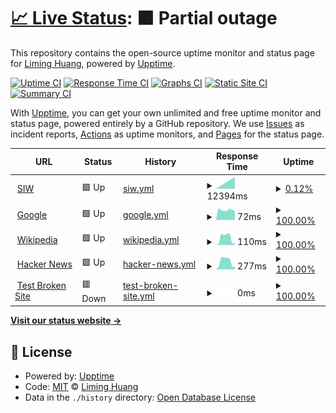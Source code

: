 # [📈 Live Status](https://liminghuang.github.io/upptime): <!--live status--> **🟧 Partial outage**

This repository contains the open-source uptime monitor and status page for [Liming Huang](https://liminghuang.github.io/upptime), powered by [Upptime](https://github.com/upptime/upptime).

[![Uptime CI](https://github.com/liminghuang/upptime/workflows/Uptime%20CI/badge.svg)](https://github.com/liminghuang/upptime/actions?query=workflow%3A%22Uptime+CI%22)
[![Response Time CI](https://github.com/liminghuang/upptime/workflows/Response%20Time%20CI/badge.svg)](https://github.com/liminghuang/upptime/actions?query=workflow%3A%22Response+Time+CI%22)
[![Graphs CI](https://github.com/liminghuang/upptime/workflows/Graphs%20CI/badge.svg)](https://github.com/liminghuang/upptime/actions?query=workflow%3A%22Graphs+CI%22)
[![Static Site CI](https://github.com/liminghuang/upptime/workflows/Static%20Site%20CI/badge.svg)](https://github.com/liminghuang/upptime/actions?query=workflow%3A%22Static+Site+CI%22)
[![Summary CI](https://github.com/liminghuang/upptime/workflows/Summary%20CI/badge.svg)](https://github.com/liminghuang/upptime/actions?query=workflow%3A%22Summary+CI%22)

With [Upptime](https://upptime.js.org), you can get your own unlimited and free uptime monitor and status page, powered entirely by a GitHub repository. We use [Issues](https://github.com/liminghuang/upptime/issues) as incident reports, [Actions](https://github.com/liminghuang/upptime/actions) as uptime monitors, and [Pages](https://liminghuang.github.io/upptime) for the status page.

<!--start: status pages-->
<!-- This summary is generated by Upptime (https://github.com/upptime/upptime) -->
<!-- Do not edit this manually, your changes will be overwritten -->
<!-- prettier-ignore -->
| URL | Status | History | Response Time | Uptime |
| --- | ------ | ------- | ------------- | ------ |
| <img alt="" src="https://icons.duckduckgo.com/ip3/oaione.tw.ico" height="13"> [SIW](http://oaione.tw/~siw) | 🟩 Up | [siw.yml](https://github.com/liminghuang/upptime/commits/HEAD/history/siw.yml) | <details><summary><img alt="Response time graph" src="./graphs/siw/response-time-week.png" height="20"> 12394ms</summary><br><a href="https://liminghuang.github.io/upptime/history/siw"><img alt="Response time 2557" src="https://img.shields.io/endpoint?url=https%3A%2F%2Fraw.githubusercontent.com%2Fliminghuang%2Fupptime%2FHEAD%2Fapi%2Fsiw%2Fresponse-time.json"></a><br><a href="https://liminghuang.github.io/upptime/history/siw"><img alt="24-hour response time 1422" src="https://img.shields.io/endpoint?url=https%3A%2F%2Fraw.githubusercontent.com%2Fliminghuang%2Fupptime%2FHEAD%2Fapi%2Fsiw%2Fresponse-time-day.json"></a><br><a href="https://liminghuang.github.io/upptime/history/siw"><img alt="7-day response time 12394" src="https://img.shields.io/endpoint?url=https%3A%2F%2Fraw.githubusercontent.com%2Fliminghuang%2Fupptime%2FHEAD%2Fapi%2Fsiw%2Fresponse-time-week.json"></a><br><a href="https://liminghuang.github.io/upptime/history/siw"><img alt="30-day response time 16991" src="https://img.shields.io/endpoint?url=https%3A%2F%2Fraw.githubusercontent.com%2Fliminghuang%2Fupptime%2FHEAD%2Fapi%2Fsiw%2Fresponse-time-month.json"></a><br><a href="https://liminghuang.github.io/upptime/history/siw"><img alt="1-year response time 3309" src="https://img.shields.io/endpoint?url=https%3A%2F%2Fraw.githubusercontent.com%2Fliminghuang%2Fupptime%2FHEAD%2Fapi%2Fsiw%2Fresponse-time-year.json"></a></details> | <details><summary><a href="https://liminghuang.github.io/upptime/history/siw">0.12%</a></summary><a href="https://liminghuang.github.io/upptime/history/siw"><img alt="All-time uptime 36.84%" src="https://img.shields.io/endpoint?url=https%3A%2F%2Fraw.githubusercontent.com%2Fliminghuang%2Fupptime%2FHEAD%2Fapi%2Fsiw%2Fuptime.json"></a><br><a href="https://liminghuang.github.io/upptime/history/siw"><img alt="24-hour uptime 0.00%" src="https://img.shields.io/endpoint?url=https%3A%2F%2Fraw.githubusercontent.com%2Fliminghuang%2Fupptime%2FHEAD%2Fapi%2Fsiw%2Fuptime-day.json"></a><br><a href="https://liminghuang.github.io/upptime/history/siw"><img alt="7-day uptime 0.12%" src="https://img.shields.io/endpoint?url=https%3A%2F%2Fraw.githubusercontent.com%2Fliminghuang%2Fupptime%2FHEAD%2Fapi%2Fsiw%2Fuptime-week.json"></a><br><a href="https://liminghuang.github.io/upptime/history/siw"><img alt="30-day uptime 0.00%" src="https://img.shields.io/endpoint?url=https%3A%2F%2Fraw.githubusercontent.com%2Fliminghuang%2Fupptime%2FHEAD%2Fapi%2Fsiw%2Fuptime-month.json"></a><br><a href="https://liminghuang.github.io/upptime/history/siw"><img alt="1-year uptime 0.00%" src="https://img.shields.io/endpoint?url=https%3A%2F%2Fraw.githubusercontent.com%2Fliminghuang%2Fupptime%2FHEAD%2Fapi%2Fsiw%2Fuptime-year.json"></a></details>
| <img alt="" src="https://icons.duckduckgo.com/ip3/www.google.com.ico" height="13"> [Google](https://www.google.com) | 🟩 Up | [google.yml](https://github.com/liminghuang/upptime/commits/HEAD/history/google.yml) | <details><summary><img alt="Response time graph" src="./graphs/google/response-time-week.png" height="20"> 72ms</summary><br><a href="https://liminghuang.github.io/upptime/history/google"><img alt="Response time 109" src="https://img.shields.io/endpoint?url=https%3A%2F%2Fraw.githubusercontent.com%2Fliminghuang%2Fupptime%2FHEAD%2Fapi%2Fgoogle%2Fresponse-time.json"></a><br><a href="https://liminghuang.github.io/upptime/history/google"><img alt="24-hour response time 68" src="https://img.shields.io/endpoint?url=https%3A%2F%2Fraw.githubusercontent.com%2Fliminghuang%2Fupptime%2FHEAD%2Fapi%2Fgoogle%2Fresponse-time-day.json"></a><br><a href="https://liminghuang.github.io/upptime/history/google"><img alt="7-day response time 72" src="https://img.shields.io/endpoint?url=https%3A%2F%2Fraw.githubusercontent.com%2Fliminghuang%2Fupptime%2FHEAD%2Fapi%2Fgoogle%2Fresponse-time-week.json"></a><br><a href="https://liminghuang.github.io/upptime/history/google"><img alt="30-day response time 87" src="https://img.shields.io/endpoint?url=https%3A%2F%2Fraw.githubusercontent.com%2Fliminghuang%2Fupptime%2FHEAD%2Fapi%2Fgoogle%2Fresponse-time-month.json"></a><br><a href="https://liminghuang.github.io/upptime/history/google"><img alt="1-year response time 110" src="https://img.shields.io/endpoint?url=https%3A%2F%2Fraw.githubusercontent.com%2Fliminghuang%2Fupptime%2FHEAD%2Fapi%2Fgoogle%2Fresponse-time-year.json"></a></details> | <details><summary><a href="https://liminghuang.github.io/upptime/history/google">100.00%</a></summary><a href="https://liminghuang.github.io/upptime/history/google"><img alt="All-time uptime 100.00%" src="https://img.shields.io/endpoint?url=https%3A%2F%2Fraw.githubusercontent.com%2Fliminghuang%2Fupptime%2FHEAD%2Fapi%2Fgoogle%2Fuptime.json"></a><br><a href="https://liminghuang.github.io/upptime/history/google"><img alt="24-hour uptime 100.00%" src="https://img.shields.io/endpoint?url=https%3A%2F%2Fraw.githubusercontent.com%2Fliminghuang%2Fupptime%2FHEAD%2Fapi%2Fgoogle%2Fuptime-day.json"></a><br><a href="https://liminghuang.github.io/upptime/history/google"><img alt="7-day uptime 100.00%" src="https://img.shields.io/endpoint?url=https%3A%2F%2Fraw.githubusercontent.com%2Fliminghuang%2Fupptime%2FHEAD%2Fapi%2Fgoogle%2Fuptime-week.json"></a><br><a href="https://liminghuang.github.io/upptime/history/google"><img alt="30-day uptime 100.00%" src="https://img.shields.io/endpoint?url=https%3A%2F%2Fraw.githubusercontent.com%2Fliminghuang%2Fupptime%2FHEAD%2Fapi%2Fgoogle%2Fuptime-month.json"></a><br><a href="https://liminghuang.github.io/upptime/history/google"><img alt="1-year uptime 99.99%" src="https://img.shields.io/endpoint?url=https%3A%2F%2Fraw.githubusercontent.com%2Fliminghuang%2Fupptime%2FHEAD%2Fapi%2Fgoogle%2Fuptime-year.json"></a></details>
| <img alt="" src="https://icons.duckduckgo.com/ip3/en.wikipedia.org.ico" height="13"> [Wikipedia](https://en.wikipedia.org) | 🟩 Up | [wikipedia.yml](https://github.com/liminghuang/upptime/commits/HEAD/history/wikipedia.yml) | <details><summary><img alt="Response time graph" src="./graphs/wikipedia/response-time-week.png" height="20"> 110ms</summary><br><a href="https://liminghuang.github.io/upptime/history/wikipedia"><img alt="Response time 205" src="https://img.shields.io/endpoint?url=https%3A%2F%2Fraw.githubusercontent.com%2Fliminghuang%2Fupptime%2FHEAD%2Fapi%2Fwikipedia%2Fresponse-time.json"></a><br><a href="https://liminghuang.github.io/upptime/history/wikipedia"><img alt="24-hour response time 32" src="https://img.shields.io/endpoint?url=https%3A%2F%2Fraw.githubusercontent.com%2Fliminghuang%2Fupptime%2FHEAD%2Fapi%2Fwikipedia%2Fresponse-time-day.json"></a><br><a href="https://liminghuang.github.io/upptime/history/wikipedia"><img alt="7-day response time 110" src="https://img.shields.io/endpoint?url=https%3A%2F%2Fraw.githubusercontent.com%2Fliminghuang%2Fupptime%2FHEAD%2Fapi%2Fwikipedia%2Fresponse-time-week.json"></a><br><a href="https://liminghuang.github.io/upptime/history/wikipedia"><img alt="30-day response time 168" src="https://img.shields.io/endpoint?url=https%3A%2F%2Fraw.githubusercontent.com%2Fliminghuang%2Fupptime%2FHEAD%2Fapi%2Fwikipedia%2Fresponse-time-month.json"></a><br><a href="https://liminghuang.github.io/upptime/history/wikipedia"><img alt="1-year response time 204" src="https://img.shields.io/endpoint?url=https%3A%2F%2Fraw.githubusercontent.com%2Fliminghuang%2Fupptime%2FHEAD%2Fapi%2Fwikipedia%2Fresponse-time-year.json"></a></details> | <details><summary><a href="https://liminghuang.github.io/upptime/history/wikipedia">100.00%</a></summary><a href="https://liminghuang.github.io/upptime/history/wikipedia"><img alt="All-time uptime 100.00%" src="https://img.shields.io/endpoint?url=https%3A%2F%2Fraw.githubusercontent.com%2Fliminghuang%2Fupptime%2FHEAD%2Fapi%2Fwikipedia%2Fuptime.json"></a><br><a href="https://liminghuang.github.io/upptime/history/wikipedia"><img alt="24-hour uptime 100.00%" src="https://img.shields.io/endpoint?url=https%3A%2F%2Fraw.githubusercontent.com%2Fliminghuang%2Fupptime%2FHEAD%2Fapi%2Fwikipedia%2Fuptime-day.json"></a><br><a href="https://liminghuang.github.io/upptime/history/wikipedia"><img alt="7-day uptime 100.00%" src="https://img.shields.io/endpoint?url=https%3A%2F%2Fraw.githubusercontent.com%2Fliminghuang%2Fupptime%2FHEAD%2Fapi%2Fwikipedia%2Fuptime-week.json"></a><br><a href="https://liminghuang.github.io/upptime/history/wikipedia"><img alt="30-day uptime 100.00%" src="https://img.shields.io/endpoint?url=https%3A%2F%2Fraw.githubusercontent.com%2Fliminghuang%2Fupptime%2FHEAD%2Fapi%2Fwikipedia%2Fuptime-month.json"></a><br><a href="https://liminghuang.github.io/upptime/history/wikipedia"><img alt="1-year uptime 100.00%" src="https://img.shields.io/endpoint?url=https%3A%2F%2Fraw.githubusercontent.com%2Fliminghuang%2Fupptime%2FHEAD%2Fapi%2Fwikipedia%2Fuptime-year.json"></a></details>
| <img alt="" src="https://icons.duckduckgo.com/ip3/news.ycombinator.com.ico" height="13"> [Hacker News](https://news.ycombinator.com) | 🟩 Up | [hacker-news.yml](https://github.com/liminghuang/upptime/commits/HEAD/history/hacker-news.yml) | <details><summary><img alt="Response time graph" src="./graphs/hacker-news/response-time-week.png" height="20"> 277ms</summary><br><a href="https://liminghuang.github.io/upptime/history/hacker-news"><img alt="Response time 363" src="https://img.shields.io/endpoint?url=https%3A%2F%2Fraw.githubusercontent.com%2Fliminghuang%2Fupptime%2FHEAD%2Fapi%2Fhacker-news%2Fresponse-time.json"></a><br><a href="https://liminghuang.github.io/upptime/history/hacker-news"><img alt="24-hour response time 84" src="https://img.shields.io/endpoint?url=https%3A%2F%2Fraw.githubusercontent.com%2Fliminghuang%2Fupptime%2FHEAD%2Fapi%2Fhacker-news%2Fresponse-time-day.json"></a><br><a href="https://liminghuang.github.io/upptime/history/hacker-news"><img alt="7-day response time 277" src="https://img.shields.io/endpoint?url=https%3A%2F%2Fraw.githubusercontent.com%2Fliminghuang%2Fupptime%2FHEAD%2Fapi%2Fhacker-news%2Fresponse-time-week.json"></a><br><a href="https://liminghuang.github.io/upptime/history/hacker-news"><img alt="30-day response time 303" src="https://img.shields.io/endpoint?url=https%3A%2F%2Fraw.githubusercontent.com%2Fliminghuang%2Fupptime%2FHEAD%2Fapi%2Fhacker-news%2Fresponse-time-month.json"></a><br><a href="https://liminghuang.github.io/upptime/history/hacker-news"><img alt="1-year response time 377" src="https://img.shields.io/endpoint?url=https%3A%2F%2Fraw.githubusercontent.com%2Fliminghuang%2Fupptime%2FHEAD%2Fapi%2Fhacker-news%2Fresponse-time-year.json"></a></details> | <details><summary><a href="https://liminghuang.github.io/upptime/history/hacker-news">100.00%</a></summary><a href="https://liminghuang.github.io/upptime/history/hacker-news"><img alt="All-time uptime 99.94%" src="https://img.shields.io/endpoint?url=https%3A%2F%2Fraw.githubusercontent.com%2Fliminghuang%2Fupptime%2FHEAD%2Fapi%2Fhacker-news%2Fuptime.json"></a><br><a href="https://liminghuang.github.io/upptime/history/hacker-news"><img alt="24-hour uptime 100.00%" src="https://img.shields.io/endpoint?url=https%3A%2F%2Fraw.githubusercontent.com%2Fliminghuang%2Fupptime%2FHEAD%2Fapi%2Fhacker-news%2Fuptime-day.json"></a><br><a href="https://liminghuang.github.io/upptime/history/hacker-news"><img alt="7-day uptime 100.00%" src="https://img.shields.io/endpoint?url=https%3A%2F%2Fraw.githubusercontent.com%2Fliminghuang%2Fupptime%2FHEAD%2Fapi%2Fhacker-news%2Fuptime-week.json"></a><br><a href="https://liminghuang.github.io/upptime/history/hacker-news"><img alt="30-day uptime 100.00%" src="https://img.shields.io/endpoint?url=https%3A%2F%2Fraw.githubusercontent.com%2Fliminghuang%2Fupptime%2FHEAD%2Fapi%2Fhacker-news%2Fuptime-month.json"></a><br><a href="https://liminghuang.github.io/upptime/history/hacker-news"><img alt="1-year uptime 99.93%" src="https://img.shields.io/endpoint?url=https%3A%2F%2Fraw.githubusercontent.com%2Fliminghuang%2Fupptime%2FHEAD%2Fapi%2Fhacker-news%2Fuptime-year.json"></a></details>
| <img alt="" src="https://icons.duckduckgo.com/ip3/thissitedoesnotexist.koj.co.ico" height="13"> [Test Broken Site](https://thissitedoesnotexist.koj.co) | 🟥 Down | [test-broken-site.yml](https://github.com/liminghuang/upptime/commits/HEAD/history/test-broken-site.yml) | <details><summary><img alt="Response time graph" src="./graphs/test-broken-site/response-time-week.png" height="20"> 0ms</summary><br><a href="https://liminghuang.github.io/upptime/history/test-broken-site"><img alt="Response time 0" src="https://img.shields.io/endpoint?url=https%3A%2F%2Fraw.githubusercontent.com%2Fliminghuang%2Fupptime%2FHEAD%2Fapi%2Ftest-broken-site%2Fresponse-time.json"></a><br><a href="https://liminghuang.github.io/upptime/history/test-broken-site"><img alt="24-hour response time 0" src="https://img.shields.io/endpoint?url=https%3A%2F%2Fraw.githubusercontent.com%2Fliminghuang%2Fupptime%2FHEAD%2Fapi%2Ftest-broken-site%2Fresponse-time-day.json"></a><br><a href="https://liminghuang.github.io/upptime/history/test-broken-site"><img alt="7-day response time 0" src="https://img.shields.io/endpoint?url=https%3A%2F%2Fraw.githubusercontent.com%2Fliminghuang%2Fupptime%2FHEAD%2Fapi%2Ftest-broken-site%2Fresponse-time-week.json"></a><br><a href="https://liminghuang.github.io/upptime/history/test-broken-site"><img alt="30-day response time 0" src="https://img.shields.io/endpoint?url=https%3A%2F%2Fraw.githubusercontent.com%2Fliminghuang%2Fupptime%2FHEAD%2Fapi%2Ftest-broken-site%2Fresponse-time-month.json"></a><br><a href="https://liminghuang.github.io/upptime/history/test-broken-site"><img alt="1-year response time 0" src="https://img.shields.io/endpoint?url=https%3A%2F%2Fraw.githubusercontent.com%2Fliminghuang%2Fupptime%2FHEAD%2Fapi%2Ftest-broken-site%2Fresponse-time-year.json"></a></details> | <details><summary><a href="https://liminghuang.github.io/upptime/history/test-broken-site">100.00%</a></summary><a href="https://liminghuang.github.io/upptime/history/test-broken-site"><img alt="All-time uptime 100.00%" src="https://img.shields.io/endpoint?url=https%3A%2F%2Fraw.githubusercontent.com%2Fliminghuang%2Fupptime%2FHEAD%2Fapi%2Ftest-broken-site%2Fuptime.json"></a><br><a href="https://liminghuang.github.io/upptime/history/test-broken-site"><img alt="24-hour uptime 100.00%" src="https://img.shields.io/endpoint?url=https%3A%2F%2Fraw.githubusercontent.com%2Fliminghuang%2Fupptime%2FHEAD%2Fapi%2Ftest-broken-site%2Fuptime-day.json"></a><br><a href="https://liminghuang.github.io/upptime/history/test-broken-site"><img alt="7-day uptime 100.00%" src="https://img.shields.io/endpoint?url=https%3A%2F%2Fraw.githubusercontent.com%2Fliminghuang%2Fupptime%2FHEAD%2Fapi%2Ftest-broken-site%2Fuptime-week.json"></a><br><a href="https://liminghuang.github.io/upptime/history/test-broken-site"><img alt="30-day uptime 100.00%" src="https://img.shields.io/endpoint?url=https%3A%2F%2Fraw.githubusercontent.com%2Fliminghuang%2Fupptime%2FHEAD%2Fapi%2Ftest-broken-site%2Fuptime-month.json"></a><br><a href="https://liminghuang.github.io/upptime/history/test-broken-site"><img alt="1-year uptime 100.00%" src="https://img.shields.io/endpoint?url=https%3A%2F%2Fraw.githubusercontent.com%2Fliminghuang%2Fupptime%2FHEAD%2Fapi%2Ftest-broken-site%2Fuptime-year.json"></a></details>

<!--end: status pages-->

[**Visit our status website →**](https://liminghuang.github.io/upptime)

## 📄 License

- Powered by: [Upptime](https://github.com/upptime/upptime)
- Code: [MIT](./LICENSE) © [Liming Huang](https://liminghuang.github.io/upptime)
- Data in the `./history` directory: [Open Database License](https://opendatacommons.org/licenses/odbl/1-0/)
